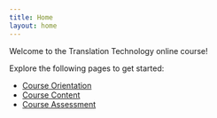 ```yaml
---
title: Home
layout: home
---
```


Welcome to the Translation Technology online course!

Explore the following pages to get started:

- [Course Orientation](/course-orientation)
- [Course Content](/course-content)
- [Course Assessment](/course-assessment)
